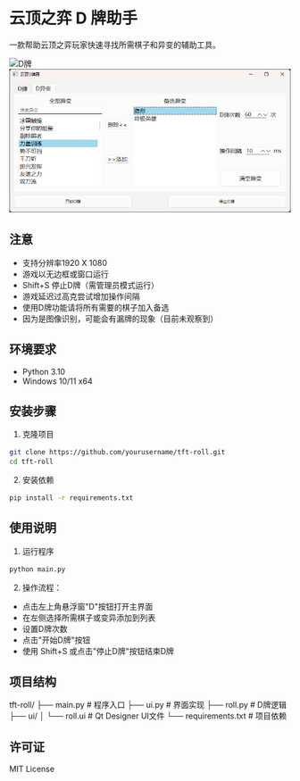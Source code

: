 # 云顶之弈 D 牌助手

一款帮助云顶之弈玩家快速寻找所需棋子和异变的辅助工具。

![D牌](img\D牌.png)
![D异变](img\D异变.png)

## 注意

- 支持分辨率1920 X 1080
- 游戏以无边框或窗口运行
- Shift+S 停止D牌（需管理员模式运行）
- 游戏延迟过高克尝试增加操作间隔
- 使用D牌功能请将所有需要的棋子加入备选
- 因为是图像识别，可能会有漏牌的现象（目前未观察到）

## 环境要求

- Python 3.10
- Windows 10/11 x64

## 安装步骤

1. 克隆项目
```bash
git clone https://github.com/yourusername/tft-roll.git
cd tft-roll
```

2. 安装依赖
```bash
pip install -r requirements.txt
```
## 使用说明

1. 运行程序
```bash
python main.py
```

2. 操作流程：
- 点击左上角悬浮窗"D"按钮打开主界面
- 在左侧选择所需棋子或变异添加到列表
- 设置D牌次数
- 点击"开始D牌"按钮
- 使用 Shift+S 或点击"停止D牌"按钮结束D牌

## 项目结构

tft-roll/
├── main.py           # 程序入口
├── ui.py            # 界面实现
├── roll.py          # D牌逻辑
├── ui/
│   └── roll.ui      # Qt Designer UI文件
└── requirements.txt  # 项目依赖

## 许可证

MIT License
